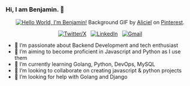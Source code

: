 ### Hi, I am Benjamin.  👋

<div align="center">

[![Hello World, I'm Benjamin!](assets/header.gif)](https://github.com/kshyun28)
Background GIF by [Aliciel](https://www.pinterest.com/pin/5277724550564022/) on [Pinterest](https://www.pinterest.com/).

[![Twitter/X](https://skillicons.dev/icons?i=twitter)](https://twitter.com/Opiyos_Benji) &nbsp;
[![LinkedIn](https://skillicons.dev/icons?i=linkedin)](https://www.linkedin.com/in/benjamin-opiyos/) &nbsp;
[![Gmail](https://skillicons.dev/icons?i=gmail)](mailto:opiyosbenji@gmail.com)

</div>

- 🌱 I’m passionate about Backend Development and tech enthusiast
- 📝 I’m aiming to become proficient in Javascript and Python as I use them
- 🌱 I’m currently learning Golang, Python, DevOps, MySQL
- 👯 I’m looking to collaborate on creating javascript & python projects
- 🤔 I’m looking for help with Golang and Django
